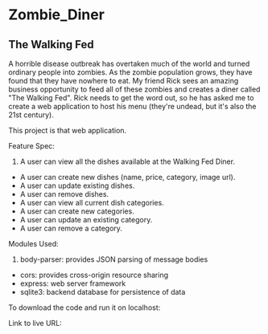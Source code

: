 # Zombie_Diner

## The Walking Fed

A horrible disease outbreak has overtaken much of the world and turned ordinary people into zombies.  As the zombie population grows, they have found that they have nowhere to eat.  My friend Rick sees an amazing business opportunity to feed all of these zombies and creates a diner called "The Walking Fed".  Rick needs to get the word out, so he has asked me to create a web application to host his menu (they're undead, but it's also the 21st century).

This project is that web application.

Feature Spec:

1. A user can view all the dishes available at the Walking Fed Diner.
 - A user can create new dishes (name, price, category, image url).
 - A user can update existing dishes.
 - A user can remove dishes.
 - A user can view all current dish categories.
 - A user can create new categories.
 - A user can update an existing category.
 - A user can remove a category.


Modules Used:

 1. body-parser:  provides JSON parsing of message bodies
 - cors:  provides cross-origin resource sharing
 - express:  web server framework
 - sqlite3:  backend database for persistence of data

To download the code and run it on localhost:


Link to live URL:

